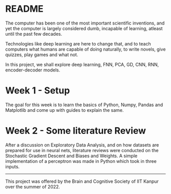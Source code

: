 # README

The computer has been one of the most important scientific inventions, and yet the computer is largely considered dumb, incapable of learning, atleast until the past few decades.

Technologies like deep learning are here to change that, and to teach computers what humans are capable of doing naturally, to write novels, give quizzes, play games and what not.

In this project, we shall explore deep learning, FNN, PCA, GD, CNN, RNN, encoder-decoder models.

# Week 1 - Setup
The goal for this week is to learn the basics of Python, Numpy, Pandas and Matplotlib and come up with guides to explain the same. 

# Week 2 - Some literature Review
After a discussion on Exploratory Data Analysis, and on how datasets are prepared for use in neural nets, literature reviews were conducted on the Stochastic Gradient Descent and Biases and Weights.
A simple implementation of a perceptron was made in Python which took in three inputs.

***
This project was offered by the Brain and Cognitive Society of IIT Kanpur over the summer of 2022.
